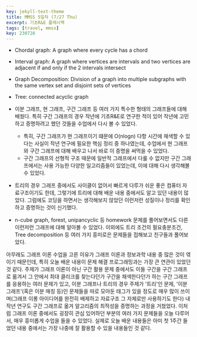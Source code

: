 ```yaml
---
key: jekyll-text-theme
title: MMSS 5일차 (7/27 Thu)
excerpt: 기초R&E 플래시백
tags: [travel, mmss]
key: 230728
---
```

- Chordal graph: A graph where every cycle has a chord
- Interval graph: A graph where vertices are intervals and two vertices are adjacent if and only if the 2 intervals intersect
- Graph Decomposition: Division of a graph into multiple subgraphs with the same vertex set and disjoint sets of vertices
- Tree: connected acyclic graph

- 이분 그래프, 현 그래프, 구간 그래프 등 여러 가지 특수한 형태의 그래프들에 대해 배웠다. 특히 구간 그래프의 경우 작년에 기초R&E로 연구한 적이 있어 작년에 고민하고 증명하려고 했던 것들을 수업에서 다시 볼 수 있었다.
	- 특히, 구간 그래프가 현 그래프이기 떄문에 O(nlogn) 다항 시간에 채색할 수 있다는 사실이 작년 연구에 필요한 핵심 정리 중 하나였는데, 수업에서 현 그래프와 구간 그래프에 대해 배우고 나서 바로 이 증명을 써먹을 수 있었다.
	- 구간 그래프의 선형적 구조 때문에 일반적 그래프에서 다룰 수 없지만 구간 그래프에서는 사용 가능한 다양한 일고리즘들이 있었는데, 이에 대해 다시 생각해볼 수 있었다.
- 트리의 경우 그래프 중에서도 사이클이 없어서 빠르게 다루가 쉬운 좋은 컴퓨터 자료구조이기도 한데, 그렇기에 트리에 대해 배운 내용 중에서도 알고 있던 내용이 많았다. 그럼에도 코딩을 하면서는 생각해보지 않았던 이런저런 성질이나 정리를 확인하고 증명하는 것이 신기했다.
- n-cube graph, forest, unipancyclic 등 homework 문제를 풀어보면서도 다른 이런저런 그래프에 대해 알아볼 수 있었다. 이외에도 트리 조건의 필요충분조건, Tree decomposition 등 여러 가지 흥미로은 문제들을 접해보고 친구들과 풀어보았다.

아무래도 그래프 이론 수업을 고른 이유가 그래프 이론과 정보과학 내용 중 많은 것이 엮이기 때문인데, 특히 오늘 배운 내용이 문제 해결 프로그래밍과는 가장 큰 연관이 있었던 것 같다. 주제가 그래프 이론이 아닌 구간 활용 문제 중에서도 이들 구간을 구간 그래프로 옮겨서 그 안에서 최대 클리크를 찾는다던가 구간을 채색한다던가 하는 구간 그래프를 응용하는 여러 문제가 있고, 이분 그래프나 트리의 경우 주제가 '트리'인 문제, '이분 그래프'(혹은 이분 매칭 등)인 문제들을 따로 모아둔 태그가 있을 정도로 매우 많이 쓰이며(그래프 이롱 아이디어를 완전히 배제하고 자료구조 그 자체로만 사용하기도 한다) 내 작년 연구도 구간 그래프로 옮겨 알고리즘의 최적성을 증명하는 과정을 거쳤었다. 이처럼 그래프 이론 중에서도 굉장히 관심 있어하던 부분의 여러 가지 문제들을 오늘 다루어서, 매우 흥미롭게 수업을 들을 수 있었다. 실제로 오늘 배운 내용들은 아미 첫 1주간 들었던 내용 중에서는 가장 나중에 잘 활용할 수 있을 내용들인 것 같다.
